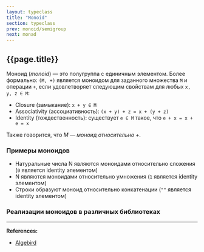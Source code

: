 ```yaml
---
layout: typeclass
title: "Monoid"
section: typeclass
prev: monoid/semigroup
next: monad
---
```


## {{page.title}}

Моноид (_monoid_) — это полугруппа с единичным элементом.
Более формально: `(M, +)` является моноидом для заданного множества `M` и операции `+`,
если удовлетворяет следующим свойствам для любых `x, y, z ∈ M`:
- Closure (замыкание): `x + y ∈ M`
- Associativity (ассоциативность): `(x + y) + z = x + (y + z)`
- Identity (тождественность): существует `e ∈ M` такое, что `e + x = x + e = x`

Также говорится, что _M — моноид относительно +_.

### Примеры моноидов

- Натуральные числа N являются моноидами относительно сложения (`0` является identity элементом)
- N являются моноидами относительно умножения (`1` является identity элементом)
- Строки образуют моноид относительно конкатенации (`""` является identity элементом)


### Реализации моноидов в различных библиотеках


---

**References:**
- [Algebird](https://twitter.github.io/algebird/typeclasses/monoid.html)
